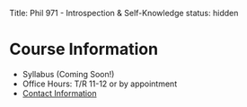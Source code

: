 Title: Phil 971 - Introspection & Self-Knowledge
status: hidden

# Course Information #

- Syllabus (Coming Soon!)
- Office Hours: T/R 11-12 or by appointment
- [Contact Information]({filename}/pages/Contact.md)
<!-- - [Assignments]({filename}/pages/phil971/phil971introspection/phil971introspectionAssignments.md)
-->
